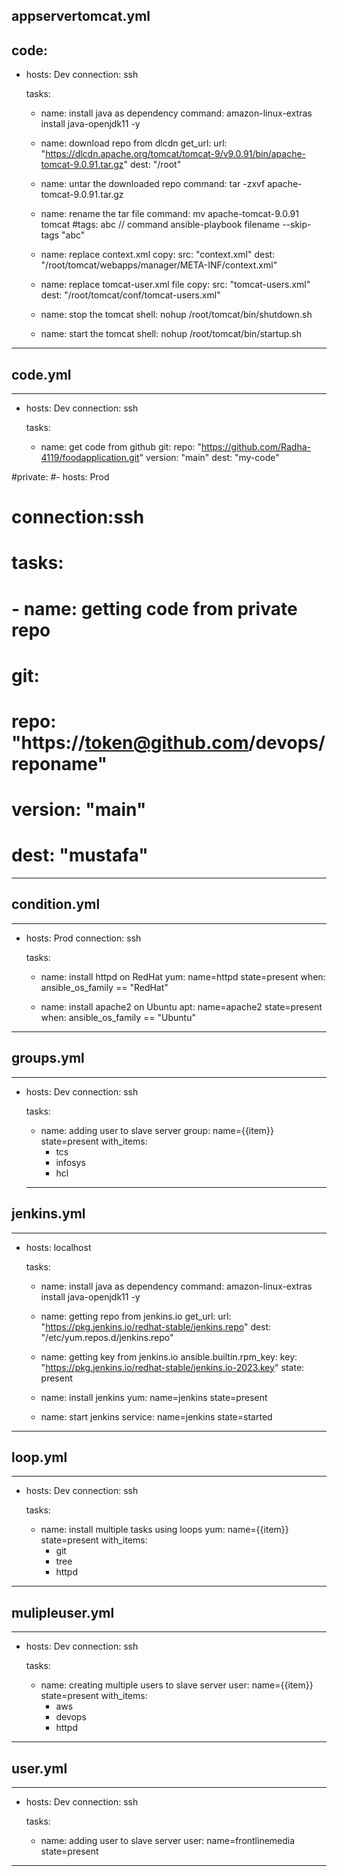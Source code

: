 appservertomcat.yml
--------------------------------
code:   
---
- hosts: Dev
  connection: ssh

  tasks:
    - name: install java as dependency
      command: amazon-linux-extras install java-openjdk11 -y
    - name: download repo from dlcdn
      get_url:
        url: "https://dlcdn.apache.org/tomcat/tomcat-9/v9.0.91/bin/apache-tomcat-9.0.91.tar.gz"
        dest: "/root"

    - name: untar the downloaded repo
      command: tar -zxvf apache-tomcat-9.0.91.tar.gz

    - name: rename the tar file
      command: mv apache-tomcat-9.0.91 tomcat
        #tags: abc // command ansible-playbook filename --skip-tags "abc"

    - name: replace context.xml
      copy:
        src: "context.xml"
        dest: "/root/tomcat/webapps/manager/META-INF/context.xml"

    - name: replace tomcat-user.xml file
      copy:
        src: "tomcat-users.xml"
        dest: "/root/tomcat/conf/tomcat-users.xml"

    - name: stop the tomcat
      shell: nohup /root/tomcat/bin/shutdown.sh


    - name: start the tomcat
      shell: nohup /root/tomcat/bin/startup.sh
*********************************************************************
code.yml
------------------------------
---
- hosts: Dev
  connection: ssh

  tasks:
    - name: get code from github
      git:
        repo: "https://github.com/Radha-4119/foodapplication.git"
        version: "main"
        dest: "my-code"

#private:
#- hosts: Prod
#  connection:ssh
#  tasks:
#  - name: getting code from private repo
#  git:
#  repo: "https://token@github.com/devops/reponame"
#  version: "main"
#  dest: "mustafa"
**********************************************************************
condition.yml
------------------
---
- hosts: Prod
  connection: ssh

  tasks:
    - name: install httpd on RedHat
      yum: name=httpd state=present
      when: ansible_os_family == "RedHat"

    - name: install apache2 on Ubuntu
      apt: name=apache2 state=present
      when: ansible_os_family == "Ubuntu"
****************************************************************************      
groups.yml
---------------
---
- hosts: Dev
  connection: ssh

  tasks:
    - name: adding user to slave server
      group: name={{item}} state=present
      with_items:
        - tcs
        - infosys
        - hcl
  ***********************************************************************
jenkins.yml
--------------
---
- hosts: localhost

  tasks:
  - name: install java as dependency
    command: amazon-linux-extras install java-openjdk11 -y

  - name: getting repo from jenkins.io
    get_url:
      url: "https://pkg.jenkins.io/redhat-stable/jenkins.repo"
      dest: "/etc/yum.repos.d/jenkins.repo"

  - name: getting key from jenkins.io
    ansible.builtin.rpm_key:
      key: "https://pkg.jenkins.io/redhat-stable/jenkins.io-2023.key"
      state: present

  - name: install jenkins
    yum: name=jenkins state=present

  - name: start jenkins
    service: name=jenkins state=started
**************************************************************************************
loop.yml
------------
---
- hosts: Dev
  connection: ssh

  tasks:
    - name: install multiple tasks using loops
      yum: name={{item}} state=present
      with_items:
        - git
        - tree
        - httpd
*******************************************************************************************
mulipleuser.yml
----------------
---
- hosts: Dev
  connection: ssh

  tasks:
    - name: creating multiple users to slave server
      user: name={{item}} state=present
      with_items:
        - aws
        - devops
        - httpd
********************************************************************************************
user.yml
----------
---
- hosts: Dev
  connection: ssh

  tasks:
    - name: adding user to slave server
      user: name=frontlinemedia state=present
********************************************************************************************
